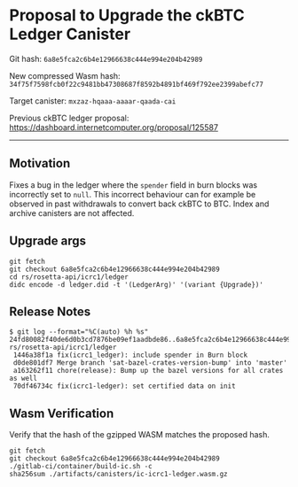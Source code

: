 # Proposal to Upgrade the ckBTC Ledger Canister

Git hash: `6a8e5fca2c6b4e12966638c444e994e204b42989`

New compressed Wasm hash: `34f75f7598fcb0f22c9481bb47308687f8592b4891bf469f792ee2399abefc77`

Target canister: `mxzaz-hqaaa-aaaar-qaada-cai`

Previous ckBTC ledger proposal: https://dashboard.internetcomputer.org/proposal/125587

---

## Motivation

Fixes a bug in the ledger where the `spender` field in burn blocks was incorrectly set to `null`.
This incorrect behaviour can for example be observed in past withdrawals to convert back ckBTC to BTC.
Index and archive canisters are not affected.

## Upgrade args

```
git fetch
git checkout 6a8e5fca2c6b4e12966638c444e994e204b42989
cd rs/rosetta-api/icrc1/ledger
didc encode -d ledger.did -t '(LedgerArg)' '(variant {Upgrade})'
```

## Release Notes

```
$ git log --format="%C(auto) %h %s" 24fd80082f40de6d0b3cd7876be09ef1aadbde86..6a8e5fca2c6b4e12966638c444e994e204b42989  rs/rosetta-api/icrc1/ledger
 1446a38f1a fix(icrc1_ledger): include spender in Burn block
 d0de801df7 Merge branch 'sat-bazel-crates-version-bump' into 'master'
 a163262f11 chore(release): Bump up the bazel versions for all crates as well
 70df46734c fix(icrc1-ledger): set certified data on init

```

## Wasm Verification

Verify that the hash of the gzipped WASM matches the proposed hash.

```
git fetch
git checkout 6a8e5fca2c6b4e12966638c444e994e204b42989
./gitlab-ci/container/build-ic.sh -c
sha256sum ./artifacts/canisters/ic-icrc1-ledger.wasm.gz
```